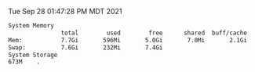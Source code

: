 Tue Sep 28 01:47:28 PM MDT 2021
```bash
System Memory
               total        used        free      shared  buff/cache   available
Mem:           7.7Gi       596Mi       5.0Gi       7.0Mi       2.1Gi       6.8Gi
Swap:          7.6Gi       232Mi       7.4Gi
System Storage
673M	.
```
